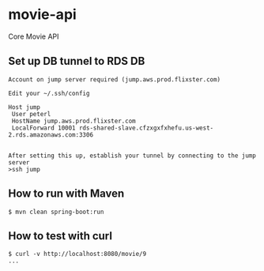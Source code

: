 # movie-api
Core Movie API

## Set up DB tunnel to RDS DB
    Account on jump server required (jump.aws.prod.flixster.com)
    
    Edit your ~/.ssh/config 
    
    Host jump
     User peterl 
     HostName jump.aws.prod.flixster.com
     LocalForward 10001 rds-shared-slave.cfzxgxfxhefu.us-west-2.rds.amazonaws.com:3306
     
    
    After setting this up, establish your tunnel by connecting to the jump server
    >ssh jump

## How to run with Maven

    $ mvn clean spring-boot:run

## How to test with curl

    $ curl -v http://localhost:8080/movie/9
    ...
